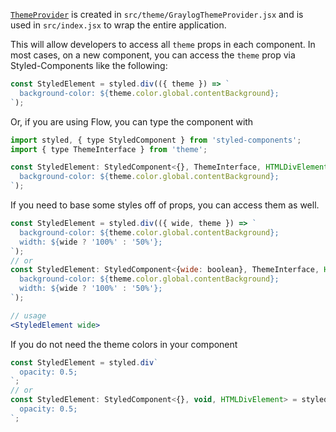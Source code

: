 [`ThemeProvider`](https://styled-components.com/docs/api#themeprovider) is created in `src/theme/GraylogThemeProvider.jsx` and is used in `src/index.jsx` to wrap the entire application.

This will allow developers to access all `theme` props in each component. In most cases, on a new component, you can access the `theme` prop via Styled-Components like the following:

```jsx static
const StyledElement = styled.div(({ theme }) => `
  background-color: ${theme.color.global.contentBackground};
`);
```

Or, if you are using Flow, you can type the component with

```jsx static
import styled, { type StyledComponent } from 'styled-components';
import { type ThemeInterface } from 'theme';

const StyledElement: StyledComponent<{}, ThemeInterface, HTMLDivElement> = styled.div(({ theme }) => `
  background-color: ${theme.color.global.contentBackground};
`);
```

If you need to base some styles off of props, you can access them as well.

```jsx static
const StyledElement = styled.div(({ wide, theme }) => `
  background-color: ${theme.color.global.contentBackground};
  width: ${wide ? '100%' : '50%'};
`);
// or
const StyledElement: StyledComponent<{wide: boolean}, ThemeInterface, HTMLDivElement> = styled.div(({ wide, theme }) => `
  background-color: ${theme.color.global.contentBackground};
  width: ${wide ? '100%' : '50%'};
`);

// usage
<StyledElement wide>
```

If you do not need the theme colors in your component

```jsx static
const StyledElement = styled.div`
  opacity: 0.5;
`;
// or
const StyledElement: StyledComponent<{}, void, HTMLDivElement> = styled.div`
  opacity: 0.5;
`;
```
